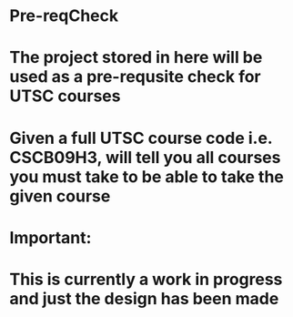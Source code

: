 # Pre-reqCheck
# The project stored in here will be used as a pre-requsite check for UTSC courses
# Given a full UTSC course code i.e. CSCB09H3, will tell you all courses you must take to be able to take the given course
#
# Important:
# This is currently a work in progress and just the design has been made
